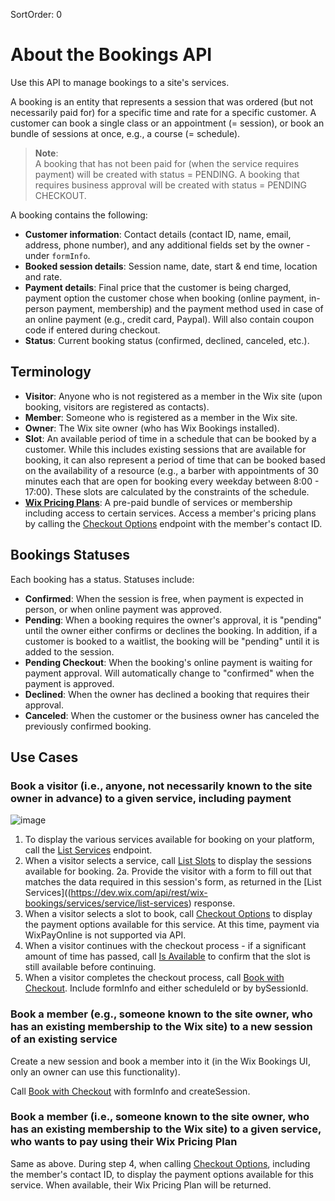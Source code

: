 SortOrder: 0
# About the Bookings API

Use this API to manage bookings to a site's services.

A booking is an entity that represents a session that was ordered (but not necessarily paid for) for a specific time and rate for a specific customer. A customer can book a single class or an appointment (= session), or book an bundle of sessions at once, e.g., a course (= schedule).  

> **Note**:  
A booking that has not been paid for (when the service requires payment) will be created with status = PENDING. A booking that requires business approval will be created with status = PENDING CHECKOUT.

A booking contains the following:
- **Customer information**: Contact details (contact ID, name, email, address, phone number), and any additional fields set by the owner - under `formInfo`.
- **Booked session details**: Session name, date, start & end time, location and rate.
- **Payment details**: Final price that the customer is being charged, payment option the customer chose when booking (online payment, in-person payment, membership) and the payment method used in case of an online payment (e.g., credit card, Paypal). Will also contain coupon code if entered during checkout.
- **Status**: Current booking status (confirmed, declined, canceled, etc.).

## Terminology
- **Visitor**: Anyone who is not registered as a member in the Wix site (upon booking, visitors are registered as contacts).
- **Member**: Someone who is registered as a member in the Wix site.
- **Owner**: The Wix site owner (who has Wix Bookings installed).
- **Slot**: An available period of time in a schedule that can be booked by a customer. While this includes existing sessions that are available for booking, it can also represent a period of time that can be booked based on the availability of a resource (e.g., a barber with appointments of 30 minutes each that are open for booking every weekday between 8:00 - 17:00). These slots are calculated by the constraints of the schedule.
- **[Wix Pricing Plans](https://support.wix.com/en/article/about-pricing-plans)**: A pre-paid bundle of services or membership including access to certain services. Access a member's pricing plans by calling the [Checkout Options](https://dev.wix.com/api/rest/wix-bookings/checkout-options/checkout-options) endpoint with the member's contact ID.

## Bookings Statuses
Each booking has a status. Statuses include:
- **Confirmed**: When the session is free, when payment is expected in person, or when online payment was approved.
- **Pending**: When a booking requires the owner's approval, it is "pending" until the owner either confirms or declines the booking. In addition, if a customer is booked to a waitlist, the booking will be "pending" until it is added to the session.
- **Pending Checkout**: When the booking's online payment is waiting for payment approval. Will automatically change to "confirmed" when the payment is approved.
- **Declined**: When the owner has declined a booking that requires their approval. 
- **Canceled**: When the customer or the business owner has canceled the previously confirmed booking.

## Use Cases

### Book a visitor (i.e., anyone, not necessarily known to the site owner in advance) to a given service, including payment
![image](./images/BookWithID-Slot.png)
1. To display the various services available for booking on your platform, call the [List Services](https://dev.wix.com/api/rest/wix-bookings/services/service/list-services) endpoint.  
2. When a visitor selects a service, call [List Slots](https://dev.wix.com/api/rest/wix-bookings/calendar/list-slots) to display the sessions available for booking.
2a. Provide the visitor with a form to fill out that matches the data required in this session's form, as returned in the [List Services]((https://dev.wix.com/api/rest/wix-bookings/services/service/list-services) response.
3. When a visitor selects a slot to book, call [Checkout Options](https://dev.wix.com/api/rest/wix-bookings/checkout-options/checkout-options) to display the payment options available for this service. At this time, payment via WixPayOnline is not supported via API.
4. When a visitor continues with the checkout process - if a significant amount of time has passed, call [Is Available](https://dev.wix.com/api/rest/wix-bookings/bookings/availability/is-available) to confirm that the slot is still available before continuing.
5. When a visitor completes the checkout process, call [Book with Checkout](https://dev.wix.com/api/rest/wix-bookings/bookings/bookings/book-with-checkout). Include formInfo and either scheduleId or by bySessionId.

### Book a member (e.g., someone known to the site owner, who has an existing membership to the Wix site) to a new session of an existing service 
Create a new session and book a member into it (in the Wix Bookings UI, only an owner can use this functionality).

Call [Book with Checkout](https://dev.wix.com/api/rest/wix-bookings/bookings/bookings/book-with-checkout) with formInfo and createSession.

### Book a member (i.e., someone known to the site owner, who has an existing membership to the Wix site) to a given service, who wants to pay using their Wix Pricing Plan 
Same as above.  During step 4, when calling [Checkout Options](https://dev.wix.com/api/rest/wix-bookings/checkout-options/checkout-options), including the member's contact ID, to display the payment options available for this service. When available, their Wix Pricing Plan will be returned.

